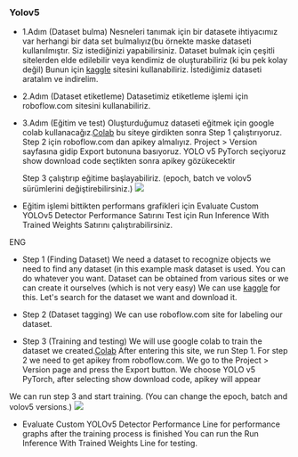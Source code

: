 ### Yolov5

- 1.Adım (Dataset bulma)
	Nesneleri tanımak için bir datasete ihtiyacımız var herhangi bir data set bulmalıyız(bu örnekte maske dataseti kullanılmıştır. Siz istediğinizi yapabilirsiniz.
	Dataset bulmak için çeşitli sitelerden elde edilebilir veya kendimiz de oluşturabiliriz (ki bu pek kolay değil)
	Bunun için [kaggle](https://www.kaggle.com/) sitesini kullanabiliriz. İstediğimiz dataseti aratalım ve indirelim.
	
- 2.Adım (Dataset etiketleme)
	Datasetimiz etiketleme işlemi için roboflow.com sitesini kullanabiliriz.
	
- 3.Adım (Eğitim ve test)
	Oluşturduğumuz dataseti eğitmek için google colab kullanacağız.[Colab](https://colab.research.google.com/github/roboflow-ai/yolov5-custom-training-tutorial/blob/main/yolov5-custom-training.ipynb)
	bu siteye girdikten sonra Step 1 çalıştırıyoruz.
	Step 2 için roboflow.com dan apikey almalıyız.
	Project > Version sayfasına gidip Export butonuna basıyoruz.
	YOLO v5 PyTorch seçiyoruz show download code seçtikten sonra apikey gözükecektir
	
	Step 3 çalıştırıp eğitime başlayabiliriz. (epoch, batch ve volov5 sürümlerini değiştirebilirsiniz.)
	![](https://raw.githubusercontent.com/lBLEDAl/Notlar/main/Resimler/masked-unmasked/3.png?token=GHSAT0AAAAAAB4TH2PLXZ2QNSDNVBD4V3OIY5CES5A)
- Eğitim işlemi bittikten performans grafikleri için Evaluate Custom YOLOv5 Detector Performance Satırını
	Test için Run Inference With Trained Weights Satırını çalıştırabilirsiniz.

ENG
- Step 1 (Finding Dataset)
We need a dataset to recognize objects we need to find any dataset (in this example mask dataset is used. You can do whatever you want.
Dataset can be obtained from various sites or we can create it ourselves (which is not very easy)
We can use [kaggle](https://www.kaggle.com/) for this. Let's search for the dataset we want and download it.

- Step 2 (Dataset tagging)
We can use roboflow.com site for labeling our dataset.

- Step 3 (Training and testing)
We will use google colab to train the dataset we created.[Colab](https://colab.research.google.com/github/roboflow-ai/yolov5-custom-training-tutorial/blob/main/yolov5-custom-training.ipynb)
After entering this site, we run Step 1.
For step 2 we need to get apikey from roboflow.com.
We go to the Project > Version page and press the Export button.
We choose YOLO v5 PyTorch, after selecting show download code, apikey will appear

We can run step 3 and start training. (You can change the epoch, batch and volov5 versions.)
![](https://raw.githubusercontent.com/lBLEDAl/Notes/main/Images/masked-unmasked/3.png?token=GHSAT0AAAAAAB4TH2PLXZ2QNSDNVBD4V3OIY5CES5A)

- Evaluate Custom YOLOv5 Detector Performance Line for performance graphs after the training process is finished
You can run the Run Inference With Trained Weights Line for testing.
